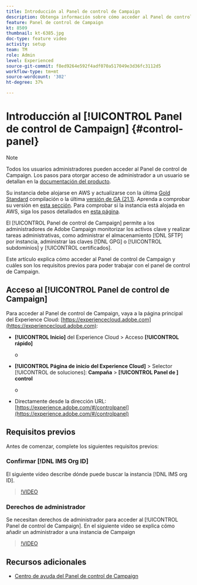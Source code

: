 ```yaml
---
title: Introducción al Panel de control de Campaign
description: Obtenga información sobre cómo acceder al Panel de control de Campaign y cuáles son los requisitos previos para poder trabajar con el panel de control de Campaign.
feature: Panel de control de Campaign
kt: 8509
thumbnail: kt-6385.jpg
doc-type: feature video
activity: setup
team: TM
role: Admin
level: Experienced
source-git-commit: f8ed9264e592f4adf070a517049e3d36fc3112d5
workflow-type: tm+mt
source-wordcount: '302'
ht-degree: 37%

---
```


# Introducción al [!UICONTROL Panel de control de Campaign] {#control-panel}

>[!NOTE]
>
> Todos los usuarios administradores pueden acceder al Panel de control de Campaign. Los pasos para otorgar acceso de administrador a un usuario se detallan en la [documentación del producto](https://experienceleague.adobe.com/docs/control-panel/using/discover-control-panel/managing-permissions.html?lang=es#discover-control-panel).
>
> Su instancia debe alojarse en AWS y actualizarse con la última [Gold Standard](https://experienceleague.adobe.com/docs/campaign-classic/using/release-notes/gs-release/gs-overview.html?lang=es) compilación o la última [versión de GA (21.1)](https://experienceleague.adobe.com/docs/campaign-classic/using/release-notes/latest-release.html?lang=en#release-notes). Aprenda a comprobar su versión en [esta sección](https://experienceleague.adobe.com/docs/campaign-classic/using/getting-started/starting-with-adobe-campaign/launching-adobe-campaign.html?lang=en#getting-your-campaign-version). Para comprobar si la instancia está alojada en AWS, siga los pasos detallados en [esta página](https://experienceleague.adobe.com/docs/control-panel/using/faq.html?lang=es).

El [!UICONTROL Panel de control de Campaign] permite a los administradores de Adobe Campaign monitorizar los activos clave y realizar tareas administrativas, como administrar el almacenamiento [!DNL SFTP] por instancia, administrar las claves [!DNL GPG] o [!UICONTROL subdominios] y [!UICONTROL certificados].

Este artículo explica cómo acceder al Panel de control de Campaign y cuáles son los requisitos previos para poder trabajar con el panel de control de Campaign.

## Acceso al [!UICONTROL Panel de control de Campaign]

Para acceder al Panel de control de Campaign, vaya a la página principal del Experience Cloud: [https://experiencecloud.adobe.com](https://experiencecloud.adobe.com):

* **[!UICONTROL Inicio]**  del Experience Cloud > Acceso  **[!UICONTROL rápido]**

   o
* **[!UICONTROL Página de inicio del Experience Cloud]**   > Selector  [!UICONTROL de soluciones]:  **Campaña**  >  **[!UICONTROL Panel de ] control**

   o

* Directamente desde la dirección URL: [https://experience.adobe.com/#/controlpanel](https://experience.adobe.com/#/controlpanel)

## Requisitos previos

Antes de comenzar, complete los siguientes requisitos previos:

### Confirmar [!DNL IMS Org ID]

El siguiente vídeo describe dónde puede buscar la instancia [!DNL IMS org ID].

>[!VIDEO](https://video.tv.adobe.com/v/27183?quality=12)

### Derechos de administrador

Se necesitan derechos de administrador para acceder al [!UICONTROL Panel de control de Campaign].
En el siguiente vídeo se explica cómo añadir un administrador a una instancia de Campaign

>[!VIDEO](https://video.tv.adobe.com/v/27147?quality=12)

## Recursos adicionales

* [Centro de ayuda del Panel de control de Campaign](https://experienceleague.adobe.com/docs/control-panel/using/control-panel-home.html?lang=es)
